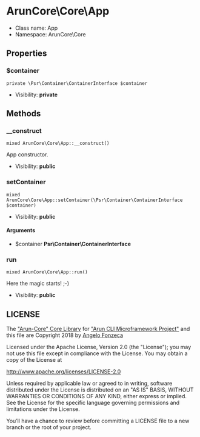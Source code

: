 ArunCore\Core\App
===============






* Class name: App
* Namespace: ArunCore\Core





Properties
----------


### $container

    private \Psr\Container\ContainerInterface $container





* Visibility: **private**


Methods
-------


### __construct

    mixed ArunCore\Core\App::__construct()

App constructor.



* Visibility: **public**




### setContainer

    mixed ArunCore\Core\App::setContainer(\Psr\Container\ContainerInterface $container)





* Visibility: **public**


#### Arguments
* $container **Psr\Container\ContainerInterface**



### run

    mixed ArunCore\Core\App::run()

Here the magic starts! ;-)



* Visibility: **public**





LICENSE
-------

The ["Arun-Core" Core Library](https://github.com/afonzeca/arun-core) for ["Arun CLI Microframework Project"](https://github.com/afonzeca/arun) and this file are Copyright 2018 by [Angelo Fonzeca](https://www.linkedin.com/in/angelo-f-1806868/)

Licensed under the Apache License, Version 2.0 (the "License"); you may not use this file except in compliance with the License. You may obtain a copy of the License at

http://www.apache.org/licenses/LICENSE-2.0

Unless required by applicable law or agreed to in writing, software distributed under the License is distributed on an "AS IS" BASIS, WITHOUT WARRANTIES OR CONDITIONS OF ANY KIND, either express or implied. See the License for the specific language governing permissions and limitations under the License.

You’ll have a chance to review before committing a LICENSE file to a new branch or the root of your project.
